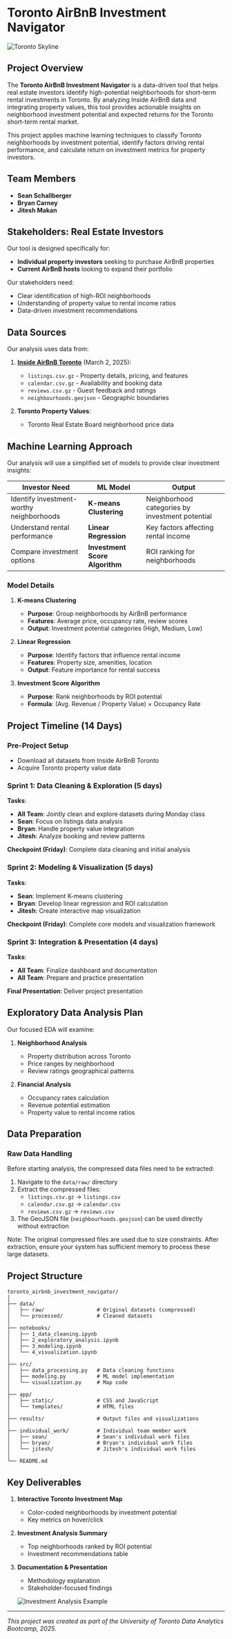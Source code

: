 # Toronto AirBnB Investment Navigator

![Toronto Skyline](https://images.unsplash.com/photo-1517090504586-fde19ea6066f?auto=format&fit=crop&q=80&w=1200)

## Project Overview

The **Toronto AirBnB Investment Navigator** is a data-driven tool that helps real estate investors identify high-potential neighborhoods for short-term rental investments in Toronto. By analyzing Inside AirBnB data and integrating property values, this tool provides actionable insights on neighborhood investment potential and expected returns for the Toronto short-term rental market.

This project applies machine learning techniques to classify Toronto neighborhoods by investment potential, identify factors driving rental performance, and calculate return on investment metrics for property investors.

## Team Members
- **Sean Schallberger**
- **Bryan Carney**
- **Jitesh Makan**

## Stakeholders: Real Estate Investors

Our tool is designed specifically for:
- **Individual property investors** seeking to purchase AirBnB properties
- **Current AirBnB hosts** looking to expand their portfolio

Our stakeholders need:
- Clear identification of high-ROI neighborhoods
- Understanding of property value to rental income ratios
- Data-driven investment recommendations

## Data Sources

Our analysis uses data from:

1. **[Inside AirBnB Toronto](https://insideairbnb.com/get-the-data/)** (March 2, 2025):
   - `listings.csv.gz` - Property details, pricing, and features
   - `calendar.csv.gz` - Availability and booking data
   - `reviews.csv.gz` - Guest feedback and ratings
   - `neighbourhoods.geojson` - Geographic boundaries

2. **Toronto Property Values**:
   - Toronto Real Estate Board neighborhood price data

## Machine Learning Approach

Our analysis will use a simplified set of models to provide clear investment insights:

| Investor Need | ML Model | Output |
|---------------|----------|--------|
| Identify investment-worthy neighborhoods | **K-means Clustering** | Neighborhood categories by investment potential |
| Understand rental performance | **Linear Regression** | Key factors affecting rental income |
| Compare investment options | **Investment Score Algorithm** | ROI ranking for neighborhoods |

### Model Details 

1. **K-means Clustering**
   - **Purpose**: Group neighborhoods by AirBnB performance
   - **Features**: Average price, occupancy rate, review scores
   - **Output**: Investment potential categories (High, Medium, Low)

2. **Linear Regression**
   - **Purpose**: Identify factors that influence rental income
   - **Features**: Property size, amenities, location
   - **Output**: Feature importance for rental success

3. **Investment Score Algorithm**
   - **Purpose**: Rank neighborhoods by ROI potential
   - **Formula**: (Avg. Revenue / Property Value) × Occupancy Rate

## Project Timeline (14 Days)

### Pre-Project Setup
- Download all datasets from Inside AirBnB Toronto
- Acquire Toronto property value data

### Sprint 1: Data Cleaning & Exploration (5 days)
**Tasks**:
- **All Team**: Jointly clean and explore datasets during Monday class
- **Sean**: Focus on listings data analysis
- **Bryan**: Handle property value integration
- **Jitesh**: Analyze booking and review patterns

**Checkpoint (Friday)**: Complete data cleaning and initial analysis

### Sprint 2: Modeling & Visualization (5 days)
**Tasks**:
- **Sean**: Implement K-means clustering
- **Bryan**: Develop linear regression and ROI calculation
- **Jitesh**: Create interactive map visualization

**Checkpoint (Friday)**: Complete core models and visualization framework

### Sprint 3: Integration & Presentation (4 days)
**Tasks**:
- **All Team**: Finalize dashboard and documentation
- **All Team**: Prepare and practice presentation

**Final Presentation**: Deliver project presentation

## Exploratory Data Analysis Plan

Our focused EDA will examine:

1. **Neighborhood Analysis**
   - Property distribution across Toronto
   - Price ranges by neighborhood
   - Review ratings geographical patterns

2. **Financial Analysis**
   - Occupancy rates calculation
   - Revenue potential estimation
   - Property value to rental income ratios

## Data Preparation

### Raw Data Handling
Before starting analysis, the compressed data files need to be extracted:

1. Navigate to the `data/raw/` directory
2. Extract the compressed files:
   - `listings.csv.gz` → `listings.csv`
   - `calendar.csv.gz` → `calendar.csv`
   - `reviews.csv.gz` → `reviews.csv`
3. The GeoJSON file (`neighbourhoods.geojson`) can be used directly without extraction

Note: The original compressed files are used due to size constraints. After extraction, ensure your system has sufficient memory to process these large datasets.

## Project Structure

```
toronto_airbnb_investment_navigator/
│
├── data/
│   ├── raw/                 # Original datasets (compressed)
│   └── processed/           # Cleaned datasets
│
├── notebooks/
│   ├── 1_data_cleaning.ipynb
│   ├── 2_exploratory_analysis.ipynb
│   ├── 3_modeling.ipynb
│   └── 4_visualization.ipynb
│
├── src/
│   ├── data_processing.py   # Data cleaning functions
│   ├── modeling.py          # ML model implementation
│   └── visualization.py     # Map code
│
├── app/
│   ├── static/              # CSS and JavaScript
│   └── templates/           # HTML files
│
├── results/                 # Output files and visualizations
│
├── individual_work/         # Individual team member work
│   ├── sean/                # Sean's individual work files
│   ├── bryan/               # Bryan's individual work files
│   └── jitesh/              # Jitesh's individual work files
│
└── README.md
```

## Key Deliverables

1. **Interactive Toronto Investment Map**
   - Color-coded neighborhoods by investment potential
   - Key metrics on hover/click

2. **Investment Analysis Summary**
   - Top neighborhoods ranked by ROI potential
   - Investment recommendations table
   
3. **Documentation & Presentation**
   - Methodology explanation
   - Stakeholder-focused findings

   ![Investment Analysis Example](https://images.unsplash.com/photo-1460925895917-afdab827c52f?auto=format&fit=crop&q=80&w=1200)
---

*This project was created as part of the University of Toronto Data Analytics Bootcamp, 2025.*
